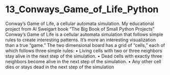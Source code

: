 # 13_Conways_Game_of_Life_Python
Conway’s Game of Life, a cellular automata simulation. My educational project from Al Sweigart book “The Big Book of Small Python Projects”
Conway’s Game of Life is a cellular automata simulation that follows simple rules to create interesting patterns. It’s more an interesting visualization than a true “game.” The two
dimensional board has a grid of “cells,” each of which follows three simple rules:
 • Living cells with two or three neighbors stay alive in the next step of the 
simulation.
 • Dead cells with exactly three neighbors become alive in the next step of 
the simulation.
 • Any other cell dies or stays dead in the next step of the simulation

